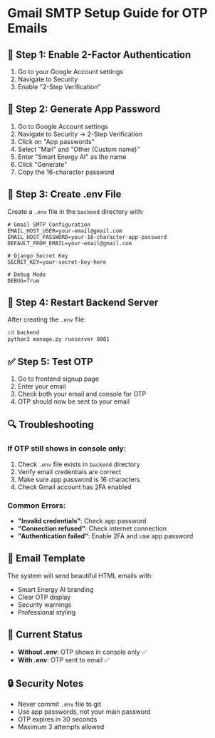# Gmail SMTP Setup Guide for OTP Emails

## 🔧 **Step 1: Enable 2-Factor Authentication**
1. Go to your Google Account settings
2. Navigate to Security
3. Enable "2-Step Verification"

## 🔑 **Step 2: Generate App Password**
1. Go to Google Account settings
2. Navigate to Security → 2-Step Verification
3. Click on "App passwords"
4. Select "Mail" and "Other (Custom name)"
5. Enter "Smart Energy AI" as the name
6. Click "Generate"
7. Copy the 16-character password

## 📁 **Step 3: Create .env File**
Create a `.env` file in the `backend` directory with:

```env
# Gmail SMTP Configuration
EMAIL_HOST_USER=your-email@gmail.com
EMAIL_HOST_PASSWORD=your-16-character-app-password
DEFAULT_FROM_EMAIL=your-email@gmail.com

# Django Secret Key
SECRET_KEY=your-secret-key-here

# Debug Mode
DEBUG=True
```

## 🚀 **Step 4: Restart Backend Server**
After creating the `.env` file:
```bash
cd backend
python3 manage.py runserver 8001
```

## ✅ **Step 5: Test OTP**
1. Go to frontend signup page
2. Enter your email
3. Check both your email and console for OTP
4. OTP should now be sent to your email

## 🔍 **Troubleshooting**

### **If OTP still shows in console only:**
1. Check `.env` file exists in `backend` directory
2. Verify email credentials are correct
3. Make sure app password is 16 characters
4. Check Gmail account has 2FA enabled

### **Common Errors:**
- **"Invalid credentials"**: Check app password
- **"Connection refused"**: Check internet connection
- **"Authentication failed"**: Enable 2FA and use app password

## 📧 **Email Template**
The system will send beautiful HTML emails with:
- Smart Energy AI branding
- Clear OTP display
- Security warnings
- Professional styling

## 🎯 **Current Status**
- **Without .env**: OTP shows in console only ✅
- **With .env**: OTP sent to email ✅

## 🔒 **Security Notes**
- Never commit `.env` file to git
- Use app passwords, not your main password
- OTP expires in 30 seconds
- Maximum 3 attempts allowed 
